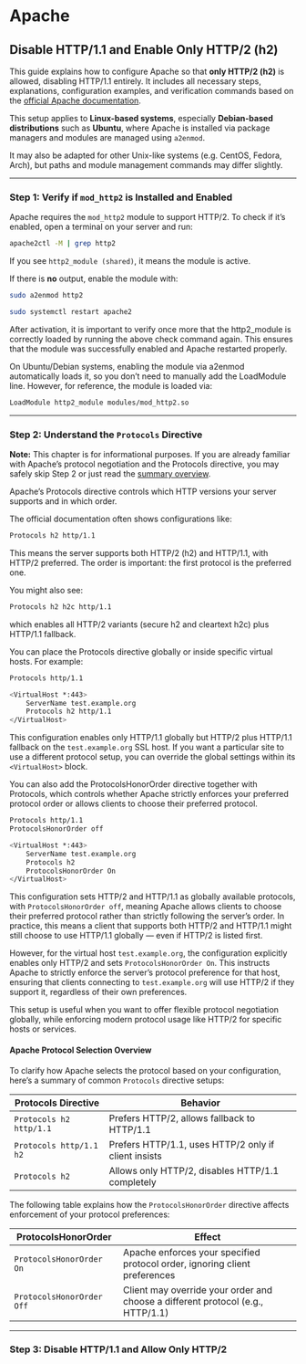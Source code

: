 # Apache
## Disable HTTP/1.1 and Enable Only HTTP/2 (h2)

This guide explains how to configure Apache so that **only HTTP/2 (h2)** is allowed, disabling HTTP/1.1 entirely. It includes all necessary steps, explanations, configuration examples, and verification commands based on the [official Apache documentation](https://httpd.apache.org/docs/2.4/howto/http2.html#basic-config). 

This setup applies to **Linux-based systems**, especially **Debian-based distributions** such as **Ubuntu**, where Apache is installed via package managers and modules are managed using `a2enmod`.  

It may also be adapted for other Unix-like systems (e.g. CentOS, Fedora, Arch), but paths and module management commands may differ slightly.

---

### Step 1: Verify if `mod_http2` is Installed and Enabled

Apache requires the `mod_http2` module to support HTTP/2. To check if it’s enabled, open a terminal on your server and run:

```bash
apache2ctl -M | grep http2
```

If you see `http2_module (shared)`, it means the module is active.

If there is **no** output, enable the module with:
```bash
sudo a2enmod http2
```
```bash
sudo systemctl restart apache2
```
After activation, it is important to verify once more that the http2_module is correctly loaded by running the above check command again. This ensures that the module was successfully enabled and Apache restarted properly.

On Ubuntu/Debian systems, enabling the module via a2enmod automatically loads it, so you don’t need to manually add the LoadModule line. However, for reference, the module is loaded via:
```bash
LoadModule http2_module modules/mod_http2.so
```
---

### Step 2: Understand the `Protocols` Directive
**Note:** This chapter is for informational purposes. If you are already familiar with Apache’s protocol negotiation and the Protocols directive, you may safely skip Step 2 or just read the [summary overview](https://banointan.github.io/myitjournal/security/dokumentation/webserver/apache/http-1.1-deaktivieren/#apache-protocol-selection-overview).

Apache’s Protocols directive controls which HTTP versions your server supports and in which order. 

The official documentation often shows configurations like:
```bash
Protocols h2 http/1.1
```
This means the server supports both HTTP/2 (h2) and HTTP/1.1, with HTTP/2 preferred. The order is important: the first protocol is the preferred one.

You might also see:
```bash
Protocols h2 h2c http/1.1
```
which enables all HTTP/2 variants (secure h2 and cleartext h2c) plus HTTP/1.1 fallback.

You can place the Protocols directive globally or inside specific virtual hosts. For example:
```bash
Protocols http/1.1

<VirtualHost *:443>
    ServerName test.example.org
    Protocols h2 http/1.1
</VirtualHost>
```
This configuration enables only HTTP/1.1 globally but HTTP/2 plus HTTP/1.1 fallback on the `test.example.org` SSL host. If you want a particular site to use a different protocol setup, you can override the global settings within its `<VirtualHost>` block.

You can also add the ProtocolsHonorOrder directive together with Protocols, which controls whether Apache strictly enforces your preferred protocol order or allows clients to choose their preferred protocol.
```bash
Protocols http/1.1
ProtocolsHonorOrder off

<VirtualHost *:443>
    ServerName test.example.org
    Protocols h2
    ProtocolsHonorOrder On
</VirtualHost>
```

This configuration sets HTTP/2 and HTTP/1.1 as globally available protocols, with `ProtocolsHonorOrder off`, meaning Apache allows clients to choose their preferred protocol rather than strictly following the server’s order. In practice, this means a client that supports both HTTP/2 and HTTP/1.1 might still choose to use HTTP/1.1 globally — even if HTTP/2 is listed first.

However, for the virtual host `test.example.org`, the configuration explicitly enables only HTTP/2 and sets `ProtocolsHonorOrder On`. This instructs Apache to strictly enforce the server’s protocol preference for that host, ensuring that clients connecting to `test.example.org` will use HTTP/2 if they support it, regardless of their own preferences.

This setup is useful when you want to offer flexible protocol negotiation globally, while enforcing modern protocol usage like HTTP/2 for specific hosts or services.

#### Apache Protocol Selection Overview

To clarify how Apache selects the protocol based on your configuration, here’s a summary of common `Protocols` directive setups:

| Protocols Directive       | Behavior                                         |
|---------------------------|--------------------------------------------------|
| `Protocols h2 http/1.1`   | Prefers HTTP/2, allows fallback to HTTP/1.1     |
| `Protocols http/1.1 h2`   | Prefers HTTP/1.1, uses HTTP/2 only if client insists |
| `Protocols h2`            | Allows only HTTP/2, disables HTTP/1.1 completely |

The following table explains how the `ProtocolsHonorOrder` directive affects enforcement of your protocol preferences:

| ProtocolsHonorOrder       | Effect                                               |
|--------------------------|------------------------------------------------------|
| `ProtocolsHonorOrder On`     | Apache enforces your specified protocol order, ignoring client preferences |
| `ProtocolsHonorOrder Off`    | Client may override your order and choose a different protocol (e.g., HTTP/1.1) |

---

### Step 3: Disable HTTP/1.1 and Allow Only HTTP/2

